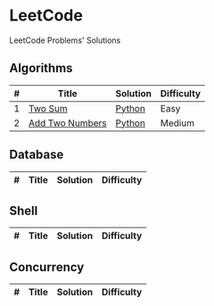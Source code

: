 # LeetCode
LeetCode Problems' Solutions

## Algorithms

| # | Title | Solution | Difficulty |
|---| ----- | -------- | ---------- |
| 1 | [Two Sum](https://leetcode.com/problems/two-sum/) | [Python](./algorithms/0001.py) | Easy |
| 2 | [Add Two Numbers](https://leetcode.com/problems/add-two-numbers/) | [Python](./algorithms/0002.py) | Medium |

## Database

| # | Title | Solution | Difficulty |
|---| ----- | -------- | ---------- |

## Shell

| # | Title | Solution | Difficulty |
|---| ----- | -------- | ---------- |

## Concurrency

| # | Title | Solution | Difficulty |
|---| ----- | -------- | ---------- |
